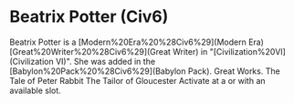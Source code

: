 # Beatrix Potter (Civ6)

Beatrix Potter is a [Modern%20Era%20%28Civ6%29](Modern Era) [Great%20Writer%20%28Civ6%29](Great Writer) in "[Civilization%20VI](Civilization VI)". She was added in the [Babylon%20Pack%20%28Civ6%29](Babylon Pack).
Great Works.
The Tale of Peter Rabbit
The Tailor of Gloucester
Activate at a or with an available slot.